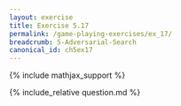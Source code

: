 ```yaml
---
layout: exercise
title: Exercise 5.17
permalink: /game-playing-exercises/ex_17/
breadcrumb: 5-Adversarial-Search
canonical_id: ch5ex17
---
```


{% include mathjax_support %}
<div id="hiddden">{% include_relative question.md %}</div>